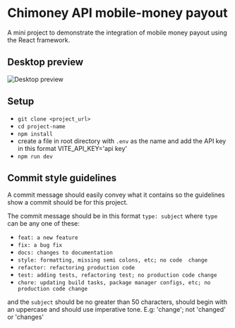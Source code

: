 # Chimoney API mobile-money payout
A mini project to demonstrate the integration of mobile money payout using the React framework.

## Desktop preview
![Desktop preview](/src/assets/desktop-preview.png)

## Setup
- `git clone <project_url>`
- `cd project-name`
- `npm install`
- create a file in root directory with `.env` as the name and add the API key in this format VITE_API_KEY='api key'
- `npm run dev`

## Commit style guidelines

A commit message should easily convey what it contains so the guidelines show a commit should be for this project.

The commit message should be in this format `type: subject` where `type` can be any one of these:

- `feat: a new feature`
- `fix: a bug fix`
- `docs: changes to documentation`
- `style: formatting, missing semi colons, etc; no code  change`
- `refactor: refactoring production code`
- `test: adding tests, refactoring test; no production code change`
- `chore: updating build tasks, package manager configs, etc; no production code change`

and the `subject` should be no greater than 50 characters, should begin with an uppercase and should use imperative tone. E.g: 'change'; not 'changed' or 'changes'
